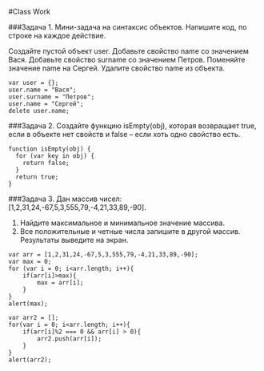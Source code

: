 #Class Work

###Задача 1.
Мини-задача на синтаксис объектов. Напишите код, по строке на каждое действие.

Создайте пустой объект user.
Добавьте свойство name со значением Вася.
Добавьте свойство surname со значением Петров.
Поменяйте значение name на Сергей.
Удалите свойство name из объекта. 

```
var user = {};
user.name = "Вася";
user.surname = "Петров";
user.name = "Сергей";
delete user.name;
```

###Задача 2. 
Создайте функцию isEmpty(obj), которая возвращает true, если в объекте нет свойств и false – если хоть одно свойство есть.

```
function isEmpty(obj) {
  for (var key in obj) {
    return false;
  }
  return true;
}
```

###Задача 3. 
Дан массив чисел: [1,2,31,24,-67,5,3,555,79,-4,21,33,89,-90]. 
1) Найдите максимальное и минимальное значение массива. 
2) Все положительные и четные числа запишите в другой массив.
Результаты выведите на экран. 

```
var arr = [1,2,31,24,-67,5,3,555,79,-4,21,33,89,-90];
var max = 0;
for (var i = 0; i<arr.length; i++){
	if(arr[i]>max){
		max = arr[i];
	}
}
alert(max);

var arr2 = [];
for(var i = 0; i<arr.length; i++){
	if(arr[i]%2 === 0 && arr[i] > 0){
		arr2.push(arr[i]);
	}
}
alert(arr2);
```
